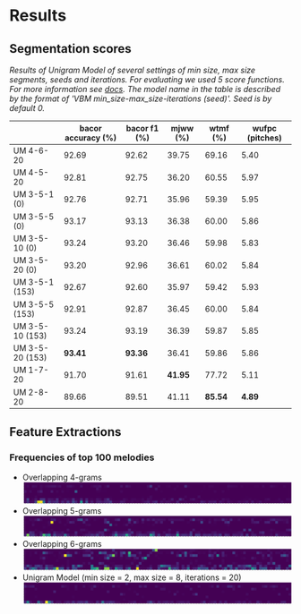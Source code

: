 # Results

## Segmentation scores

*Results of Unigram Model of several settings of min size, max size segments, seeds and iterations. For evaluating we used 5 score functions. For more information see [docs](./README.md#score-functions). The model name in the table is described by the format of 'VBM min_size-max_size-iterations (seed)'. Seed is by default 0.*

|                  | **bacor accuracy (%)** | **bacor f1 (%)** | **mjww (%)** | **wtmf (%)** | **wufpc (pitches)** |
|------------------|------------------------|------------------|--------------|--------------|---------------------|
| UM 4-6-20        | 92.69                  | 92.62            | 39.75        | 69.16        | 5.40                |
| UM 4-5-20        | 92.81                  | 92.75            | 36.20        | 60.55        | 5.97                |
| UM 3-5-1 (0)     | 92.76                  | 92.71            | 35.96        | 59.39        | 5.95                |
| UM 3-5-5 (0)     | 93.17                  | 93.13            | 36.38        | 60.00        | 5.86                |
| UM 3-5-10 (0)    | 93.24                  | 93.20            | 36.46        | 59.98        | 5.83                |
| UM 3-5-20 (0)    | 93.20                  | 92.96            | 36.61        | 60.02        | 5.84                |
| UM 3-5-1 (153)   | 92.67                  | 92.60            | 35.97        | 59.42        | 5.93                |
| UM 3-5-5 (153)   | 92.91                  | 92.87            | 36.45        | 60.00        | 5.84                |
| UM 3-5-10 (153)  | 93.24                  | 93.19            | 36.39        | 59.87        | 5.85                |
| UM 3-5-20 (153)  | **93.41**              | **93.36**        | 36.41        | 59.86        | 5.86                |
| UM 1-7-20        | 91.70                  | 91.61            | **41.95**    | 77.72        | 5.11                |
| UM 2-8-20        | 89.66                  | 89.51            | 41.11        | **85.54**    | **4.89**            |


## Feature Extractions

### Frequencies of top 100 melodies

- Overlapping 4-grams
    ![top 4grams frequencies](./data_analysis/melody_mode_frequencies/4grams.png)
- Overlapping 5-grams
    ![top 5grams frequencies](./data_analysis/melody_mode_frequencies/5grams.png)
- Overlapping 6-grams
    ![top 6grams frequencies](./data_analysis/melody_mode_frequencies/6grams.png)
- Unigram Model (min size = 2, max size = 8, iterations = 20)
    ![top VBM frequencies](./data_analysis/melody_mode_frequencies/vbm.png)